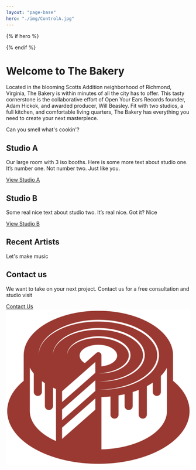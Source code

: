 ```yaml
---
layout: "page-base"
hero: "./img/ControlA.jpg"
---
```


{% if hero %}

  <style>
    .hero {
      background: #fff url({{ hero }}) no-repeat center center/cover;
      z-index: -2;
    }
  </style>

{% endif %}

<div class="hero"></div>
<div class="section">
  <h1>Welcome to The Bakery</h1>
  <p>
    Located in the blooming Scotts Addition neighborhood of Richmond,
    Virginia, The Bakery is within minutes of all the city has to offer. This
    tasty cornerstone is the collaborative effort of Open Your Ears Records
    founder, Adam Hickok, and awarded producer, Will Beasley. Fit with two
    studios, a full kitchen, and comfortable living quarters, The Bakery has
    everything you need to create your next masterpiece.
  </p>
  <p class="">Can you smell what's cookin'?</p>
</div>
<div class="section-img section-img--studioA"></div>
<div class="section">
  <h2>Studio A</h2>
  <p>Our large room with 3 iso booths. Here is some more text about studio one. It’s number one. Not number two. Just like you.</p>
  <a class="btn" href="#">View Studio A</a>
</div>
<div class="section-img section-img--studioB"></div>
<div class="section">
  <h2>Studio B</h2>
  <p>Some real nice text about studio two. It’s real nice. Got it? Nice</p>
  <a class="btn" href="#">View Studio B</a>
</div>
<div class="section section--alt">
  <h2>Recent Artists</h2>
  <div class="grid"></div>
</div>
<div class="section">
  <p>Let's make music</p>
  <h2>Contact us</h2>
  <p>We want to take on your next project. Contact us for a free consultation and studio visit</p>
  <a class="btn" href="#">Contact Us</a>
</div>
<img class="token" src="/img/cake/BurgTrans.png" alt="The bakery seal">
